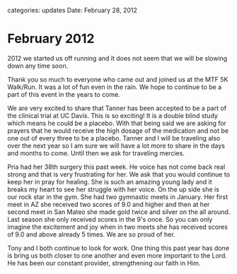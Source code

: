 categories: updates
Date: February 28, 2012

# February 2012

2012 we started us off running and it does not seem that we will be slowing down
any time soon.

<!-- ~~fold~~ -->

Thank you so much to everyone who came out and joined us at the MTF 5K Walk/Run.
It was a lot of fun even in the rain.  We hope to continue to be a part of this
event in the years to come.

We are very excited to share that Tanner has been accepted to be a part of the
clinical trial at UC Davis.  This is so exciting!  It is a double blind study
which means he could be a placebo.  With that being said we are asking for
prayers that he would receive the high dosage of the medication and not be one
out of every three to be a placebo.  Tanner and I will be traveling also over
the next year so I am sure we will have a lot more to share in the days and
months to come.  Until then we ask for traveling mercies.

Pria had her 38th surgery this past week.  He voice has not come back real
strong and that is very frustrating for her.  We ask that you would continue to
keep her in pray for healing.  She is such an amazing young lady and it breaks
my heart to see her struggle with her voice.  On the up side she is our rock
star in the gym.  She had two gymnastic meets in January. Her first meet in AZ
she received two scores of 9.0 and higher and then at her second meet in San
Mateo she made gold twice and silver on the all around. Last season she only
received scores in the 9's once.  So you can only imagine the excitement and joy
when in two meets she has received scores of 9.0 and above already 5 times.  We
are so proud of her.

Tony and I both continue to look for work.  One thing this past year has done is
bring us both closer to one another and even more important to the Lord.  He has
been our constant provider, strengthening our faith in Him.
